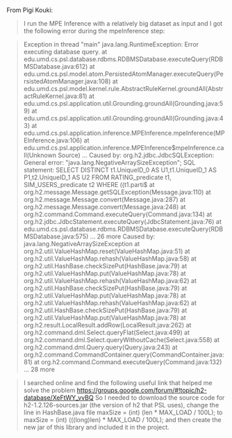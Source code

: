 From Pigi Kouki:
>I run the MPE Inference with a relatively big dataset as input and I got the following error during the mpeInference step:

>Exception in thread "main" java.lang.RuntimeException: Error executing database query.
        at edu.umd.cs.psl.database.rdbms.RDBMSDatabase.executeQuery(RDBMSDatabase.java:612)
        at edu.umd.cs.psl.model.atom.PersistedAtomManager.executeQuery(PersistedAtomManager.java:108)
        at edu.umd.cs.psl.model.kernel.rule.AbstractRuleKernel.groundAll(AbstractRuleKernel.java:81)
        at edu.umd.cs.psl.application.util.Grounding.groundAll(Grounding.java:59)
        at edu.umd.cs.psl.application.util.Grounding.groundAll(Grounding.java:43)
        at edu.umd.cs.psl.application.inference.MPEInference.mpeInference(MPEInference.java:106)
        at edu.umd.cs.psl.application.inference.MPEInference$mpeInference.call(Unknown Source)
        ...  
>Caused by: org.h2.jdbc.JdbcSQLException: General error: "java.lang.NegativeArraySizeException"; SQL statement:
>SELECT DISTINCT t1.UniqueID_0 AS U1,t1.UniqueID_1 AS P1,t2.UniqueID_1 AS U2 FROM RATING_predicate t1, SIM_USERS_predicate t2 WHERE ((t1.parti$
        at org.h2.message.Message.getSQLException(Message.java:110)
        at org.h2.message.Message.convert(Message.java:287)
        at org.h2.message.Message.convert(Message.java:248)
        at org.h2.command.Command.executeQuery(Command.java:134)
        at org.h2.jdbc.JdbcStatement.executeQuery(JdbcStatement.java:76)
        at edu.umd.cs.psl.database.rdbms.RDBMSDatabase.executeQuery(RDBMSDatabase.java:575)
        ... 26 more
>Caused by: java.lang.NegativeArraySizeException
        at org.h2.util.ValueHashMap.reset(ValueHashMap.java:51)
        at org.h2.util.ValueHashMap.rehash(ValueHashMap.java:58)
        at org.h2.util.HashBase.checkSizePut(HashBase.java:79)
        at org.h2.util.ValueHashMap.put(ValueHashMap.java:78)
        at org.h2.util.ValueHashMap.rehash(ValueHashMap.java:62)
        at org.h2.util.HashBase.checkSizePut(HashBase.java:79)
        at org.h2.util.ValueHashMap.put(ValueHashMap.java:78)
        at org.h2.util.ValueHashMap.rehash(ValueHashMap.java:62)
        at org.h2.util.HashBase.checkSizePut(HashBase.java:79)
        at org.h2.util.ValueHashMap.put(ValueHashMap.java:78)
        at org.h2.result.LocalResult.addRow(LocalResult.java:262)
        at org.h2.command.dml.Select.queryFlat(Select.java:499)
        at org.h2.command.dml.Select.queryWithoutCache(Select.java:558)
        at org.h2.command.dml.Query.query(Query.java:243)
        at org.h2.command.CommandContainer.query(CommandContainer.java:81)
        at org.h2.command.Command.executeQuery(Command.java:132)
        ... 28 more

>I searched online and find the following useful link that helped me solve the problem
>https://groups.google.com/forum/#!topic/h2-database/XeFtWY_vvBQ
>So I needed to download the source code for h2-1.2.126-sources.jar (the version of h2 that PSL uses), change the line in HashBase.java file 
>        maxSize = (int) (len * MAX_LOAD / 100L); 
>to 
>        maxSize = (int) (((long)len) * MAX_LOAD / 100L); 
>and then create the new jar of this library and included it in the project.